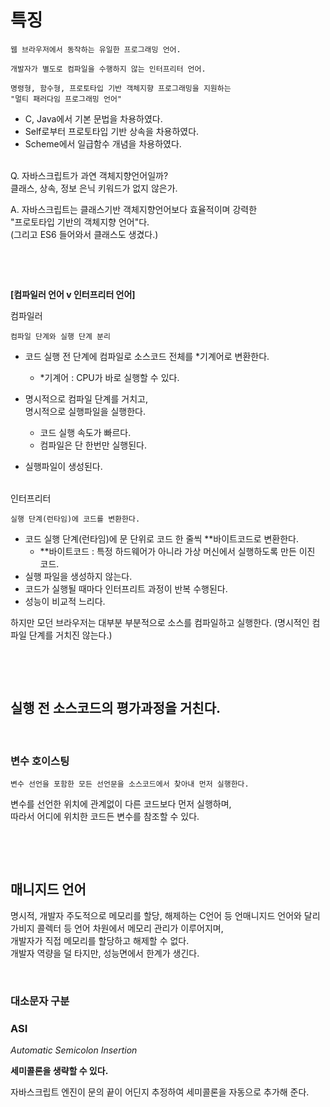 
# 특징
```
웹 브라우저에서 동작하는 유일한 프로그래밍 언어.
```
```
개발자가 별도로 컴파일을 수행하지 않는 인터프리터 언어.
```
```
명령형, 함수형, 프로토타입 기반 객체지향 프로그래밍을 지원하는
"멀티 패러다임 프로그래밍 언어"
```
- C, Java에서 기본 문법을 차용하였다.
- Self로부터 프로토타입 기반 상속을 차용하였다.
- Scheme에서 일급함수 개념을 차용하였다.

&nbsp;  
Q. 자바스크립트가 과연 객체지향언어일까?  
클래스, 상속, 정보 은닉 키워드가 없지 않은가.

A. 자바스크립트는 클래스기반 객체지향언어보다 효율적이며 강력한   
"프로토타입 기반의 객체지향 언어"다.  
(그리고 ES6 들어와서 클래스도 생겼다.)


&nbsp;  

&nbsp;  

**[컴파일러 언어 v 인터프리터 언어]**

컴파일러
```
컴파일 단계와 실행 단계 분리
```
- 코드 실행 전 단계에 컴파일로 소스코드 전체를 *기계어로 변환한다.
  - *기계어 : CPU가 바로 실행할 수 있다.  
  
- 명시적으로 컴파일 단계를 거치고,   
    명시적으로 실행파일을 실행한다.
    - 코드 실행 속도가 빠르다.
   - 컴파일은 단 한번만 실행된다.
- 실행파일이 생성된다.

    
&nbsp;  
인터프리터
```
실행 단계(런타임)에 코드를 변환한다.
```
- 코드 실행 단계(런타임)에 문 단위로 코드 한 줄씩 **바이트코드로 변환한다.
  - **바이트코드 : 특정 하드웨어가 아니라 가상 머신에서 실행하도록 만든 이진 코드.
- 실행 파일을 생성하지 않는다.
- 코드가 실행될 때마다 인터프리트 과정이 반복 수행된다.
- 성능이 비교적 느리다.

하지만 모던 브라우저는 대부분 부분적으로 소스를 컴파일하고 실행한다.
(명시적인 컴파일 단계를 거치진 않는다.)



&nbsp;  

&nbsp;  

## **실행 전 소스코드의 평가과정을 거친다.**  
&nbsp;  
### 변수 호이스팅
```
변수 선언을 포함한 모든 선언문을 소스코드에서 찾아내 먼저 실행한다.
```
변수를 선언한 위치에 관계없이 다른 코드보다 먼저 실행하며,  
따라서 어디에 위치한 코드든 변수를 참조할 수 있다.


&nbsp;  

&nbsp;  

## 매니지드 언어
명시적, 개발자 주도적으로 메모리를 할당, 해제하는 C언어 등 언매니지드 언어와 달리  
가비지 콜렉터 등 언어 차원에서 메모리 관리가 이루어지며,   
개발자가 직접 메모리를 할당하고 해제할 수 없다.  
개발자 역량을 덜 타지만, 성능면에서 한계가 생긴다.


&nbsp;  
### 대소문자 구분
### ASI
*Automatic Semicolon Insertion*  

**세미콜론을 생략할 수 있다.** 

자바스크립트 엔진이 문의 끝이 어딘지 추정하여 세미콜론을 자동으로 추가해 준다.  